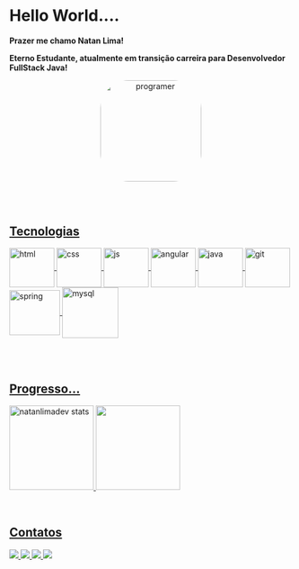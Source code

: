 # Hello World....

**Prazer me chamo Natan Lima!**

**Eterno Estudante, atualmente em transição carreira para  Desenvolvedor FullStack Java!**
 

<div align="center">
  <a href="https://github.com/natanlimadev">
<img align="center" alt="programer" height="180em" style="border-radius:50px;" src="https://veja.abril.com.br/wp-content/uploads/2016/05/giphy-3-original.gif">
</div>

 ##
<br>

## Tecnologias

<div style="display: inline_block">
	
   <img align="center" alt="html" height="70" width="80" src="https://cdn.jsdelivr.net/gh/devicons/devicon/icons/html5/html5-original-wordmark.svg"/>
   <img align="center" alt="css" height="70" width="80" src="https://cdn.jsdelivr.net/gh/devicons/devicon/icons/css3/css3-original-wordmark.svg"/>
   <img align="center" alt="js" height="70" width="80" src="https://cdn.jsdelivr.net/gh/devicons/devicon/icons/javascript/javascript-original.svg"/>
 	<img align="center" alt="angular" height="70" width="80" src="https://cdn.jsdelivr.net/gh/devicons/devicon/icons/angularjs/angularjs-original.svg"/>
    <img align="center" alt="java" height="70" width="80" src="https://cdn.jsdelivr.net/gh/devicons/devicon/icons/java/java-original-wordmark.svg"/>
    <img align="center" alt="git" height="70" width="80" src="https://cdn.jsdelivr.net/gh/devicons/devicon/icons/git/git-original.svg"/>
   <img align="center" alt="spring" height="80" width="90" src="https://cdn.jsdelivr.net/gh/devicons/devicon/icons/spring/spring-original-wordmark.svg"/>
  <img align="center" alt="mysql" height="90" width="100" src="https://cdn.jsdelivr.net/gh/devicons/devicon/icons/mysql/mysql-original-wordmark.svg"/>
          
  </div> 


<br><br>

## Progresso...
<p>
<img height="150px" src="https://github-readme-stats.vercel.app/api?username=natanlimadev&show_icons=true&theme=dracula" alt="natanlimadev stats"/>
 <img height="150px" src="https://github-readme-stats.vercel.app/api/top-langs/?username=natanlimadev&layout=compact&theme=dracula">
</p>

<br>
 
 ## Contatos
 
<div style="display: inline_block">
 <a href="https://www.linkedin.com/in/natan-guilherme-rocha-lima-099a461a7/" target="_blank"><img src=https://img.shields.io/badge/LinkedIn-0077B5?style=for-the-badge&logo=linkedin&logoColor=white target="_blank"/>
 <a href="https://api.WhatsApp.com/send?phone=5585994140561" target="_blank"><img src=https://img.shields.io/badge/WhatsApp-25D366?style=for-the-badge&logo=whatsapp&logoColor=white target="_blank"/>
 <a href="mailto:natan2011@gmail.com" target="_blank"><img src=https://img.shields.io/badge/Gmail-D14836?style=for-the-badge&logo=gmail&logoColor=white>
 <a href="https://www.github.com/natanlimadev" target="_blank"><img src="https://img.shields.io/badge/GitHub-100000?style=for-the -badge&logo=github&logoColor=white"/>
 </div> 
 
 

